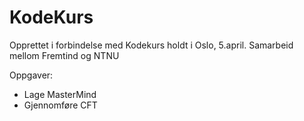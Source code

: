 # KodeKurs
Opprettet i forbindelse med Kodekurs holdt i Oslo, 5.april. Samarbeid mellom Fremtind og NTNU


Oppgaver: 
* Lage MasterMind
* Gjennomføre CFT
